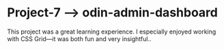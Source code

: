 # Project-7 -->  odin-admin-dashboard
This project was a great learning experience. I especially enjoyed working with CSS Grid—it was both fun and very insightful..